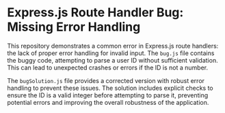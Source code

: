# Express.js Route Handler Bug: Missing Error Handling

This repository demonstrates a common error in Express.js route handlers:  the lack of proper error handling for invalid input.  The `bug.js` file contains the buggy code, attempting to parse a user ID without sufficient validation. This can lead to unexpected crashes or errors if the ID is not a number.

The `bugSolution.js` file provides a corrected version with robust error handling to prevent these issues.  The solution includes explicit checks to ensure the ID is a valid integer before attempting to parse it, preventing potential errors and improving the overall robustness of the application.